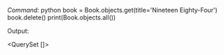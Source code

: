 *Command:*
python
book = Book.objects.get(title='Nineteen Eighty-Four')
book.delete()
print(Book.objects.all())


Output:

<QuerySet []>
